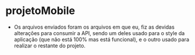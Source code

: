 # projetoMobile

- Os arquivos enviados foram os arquivos em que eu, fiz as devidas alterações para consumir a API, sendo um deles usado para o style da aplicação (que não está 100% mas está funcional), e o outro usado para realizar o restante do projeto.
